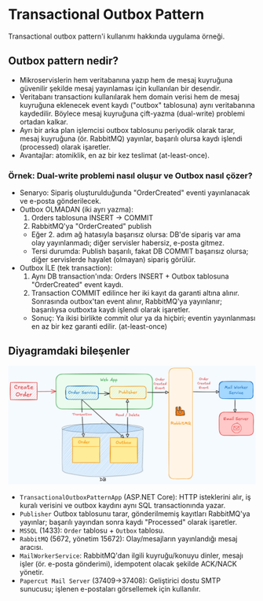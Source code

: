 # Transactional Outbox Pattern

Transactional outbox pattern'i kullanımı hakkında uygulama örneği.

## Outbox pattern nedir?
- Mikroservislerin hem veritabanına yazıp hem de mesaj kuyruğuna güvenilir şekilde mesaj yayınlaması için kullanılan bir desendir.
- Veritabanı transactionı kullanılarak hem domain verisi hem de mesaj kuyruğuna eklenecek event kaydı ("outbox" tablosuna) aynı veritabanına kaydedilir. Böylece mesaj kuyruğuna çift-yazma (dual-write) problemi ortadan kalkar.
- Ayrı bir arka plan işlemcisi outbox tablosunu periyodik olarak tarar, mesaj kuyruğuna (ör. RabbitMQ) yayınlar, başarılı olursa kaydı işlendi (processed) olarak işaretler.
- Avantajlar: atomiklik, en az bir kez teslimat (at-least-once).

### Örnek: Dual-write problemi nasıl oluşur ve Outbox nasıl çözer?
- Senaryo: Sipariş oluşturulduğunda "OrderCreated" eventi yayınlanacak ve e-posta gönderilecek.
- Outbox OLMADAN (iki ayrı yazma):
  1) Orders tablosuna INSERT -> COMMIT
  2) RabbitMQ'ya "OrderCreated" publish
  - Eğer 2. adım ağ hatasıyla başarısız olursa: DB'de sipariş var ama olay yayınlanmadı; diğer servisler habersiz, e-posta gitmez.
  - Tersi durumda: Publish başarılı, fakat DB COMMIT başarısız olursa; diğer servislerde hayalet (olmayan) sipariş görülür.
- Outbox İLE (tek transaction):
  1) Aynı DB transaction'ında: Orders INSERT + Outbox tablosuna "OrderCreated" event kaydı.
  2) Transaction COMMIT edilince her iki kayıt da garanti altına alınır. Sonrasında outbox'tan event alınır, RabbitMQ'ya yayınlanır; başarılıysa outboxta kaydı işlendi olarak işaretler.
  - Sonuç: Ya ikisi birlikte commit olur ya da hiçbiri; eventin yayınlanması en az bir kez garanti edilir. (at-least-once)

## Diyagramdaki bileşenler

![Transactional Outbox Pattern](./transactional-outbox-pattern.png)

- `TransactionalOutboxPatternApp` (ASP.NET Core): HTTP isteklerini alır, iş kuralı verisini ve outbox kaydını aynı SQL transactionında yazar.
- `Publisher` Outbox tablosunu tarar, gönderilmemiş kayıtları RabbitMQ'ya yayınlar; başarılı yayından sonra kaydı "Processed" olarak işaretler.
- `MSSQL` (1433): `Order` tablosu + `Outbox` tablosu.
- `RabbitMQ` (5672, yönetim 15672): Olay/mesajların yayınlandığı mesaj aracısı.
- `MailWorkerService`: RabbitMQ'dan ilgili kuyruğu/konuyu dinler, mesajı işler (ör. e-posta gönderimi), idempotent olacak şekilde ACK/NACK yönetir.
- `Papercut Mail Server` (37409→37408): Geliştirici dostu SMTP sunucusu; işlenen e-postaları görsellemek için kullanılır.
